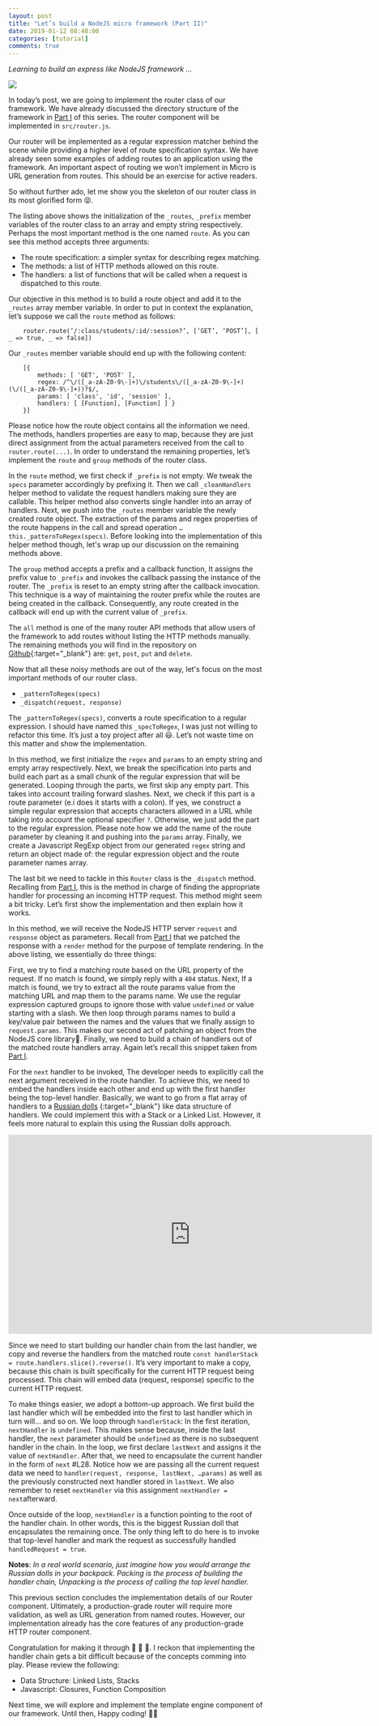 ```yaml
---
layout: post
title: "Let’s build a NodeJS micro framework (Part II)"
date: 2019-01-12 08:40:00
categories: [tutorial]
comments: true
---
```


*Learning to build an express like NodeJS framework …*

<!--more-->

![](https://cdn-images-1.medium.com/max/1600/1*0V3KOPgr9EzfaHoV9vT3rg.jpeg)

In today’s post, we are going to implement the router class of our framework. We
have already discussed the directory structure of the framework in [Part I](https://evanxg852000.github.io/tutorial/2019/01/05/lets-build-a-nodejs-micro-framework-part-i.html)
of this series. The router component will be implemented in `src/router.js`.

Our router will be implemented as a regular expression matcher behind the scene
while providing a higher level of route specification syntax. We have already
seen some examples of adding routes to an application using the framework. An
important aspect of routing we won’t implement in Micro is URL generation from
routes. This should be an exercise for active readers.

So without further ado, let me show you the skeleton of our router class in its
most glorified form 😝.

<script src="https://gist.github.com/evanxg852000/9d49a73f4c157399cf132db00e800da1.js"></script>

The listing above shows the initialization of the `_routes`, `_prefix` member
variables of the router class to an array and empty string respectively. Perhaps
the most important method is the one named `route`. As you can see this method
accepts three arguments:

* The route specification: a simpler syntax for describing regex matching.
* The methods: a list of HTTP methods allowed on this route.
* The handlers: a list of functions that will be called when a request is dispatched to
this route.

Our objective in this method is to build a route object and add it to the
`_routes` array member variable. In order to put in context the explanation,
let’s suppose we call the `route` method as follows:

```
    router.route(‘/:class/students/:id/:session?’, [‘GET’, ‘POST’], [ _ => true, _ => false])
```

Our `_routes` member variable should end up with the following content:

```
    [{ 
        methods: [ 'GET', 'POST' ],
        regex: /^\/([_a-zA-Z0-9\-]+)\/students\/([_a-zA-Z0-9\-]+)(\/([_a-zA-Z0-9\-]+))?$/,
        params: [ 'class', 'id', 'session' ],
        handlers: [ [Function], [Function] ] }
    }]
```

Please notice how the route object contains all the information we need. The
methods, handlers properties are easy to map, because they are just direct
assignment from the actual parameters received from the call to
`router.route(...)`. In order to understand the remaining properties, let’s
implement the `route` and `group` methods of the router class.

<script src="https://gist.github.com/evanxg852000/691a08e41f49215ac7cef45a6daadf09.js"></script>

In the `route` method, we first check if `_prefix` is not empty. We tweak the
`specs` parameter accordingly by prefixing it. Then we call `_cleanHandlers`
helper method to validate the request handlers making sure they are callable.
This helper method also converts single handler into an array of handlers. Next,
we push into the `_routes` member variable the newly created route object. The
extraction of the params and regex properties of the route happens in the call
and spread operation `…this._patternToRegex(specs)`. Before looking into the
implementation of this helper method though, let's wrap up our discussion on the remaining methods above.

The `group` method accepts a prefix and a callback function, It assigns the
prefix value to `_prefix` and invokes the callback passing the instance of the
router. The `_prefix` is reset to an empty string after the callback invocation.
This technique is a way of maintaining the router prefix while the routes are
being created in the callback. Consequently, any route created in the callback
will end up with the current value of `_prefix`.

The `all` method is one of the many router API methods that allow users of the
framework to add routes without listing the HTTP methods manually. The remaining methods you will find in the repository on [Github](https://github.com/evanxg852000/njs-micro){:target="_blank"} are: `get`, `post`, `put` and `delete`.

Now that all these noisy methods are out of the way, let's focus on the most
important methods of our router class.

* `_patternToRegex(specs)`
* `_dispatch(request, response)`

The `_patternToRegex(specs)`, converts a route specification to a regular
expression. I should have named this `_specToRegex`, I was just not willing to
refactor this time. It’s just a toy project after all 😃. Let’s not waste time
on this matter and show the implementation.

<script src="https://gist.github.com/evanxg852000/c4bb44d90922151c24dfe4fa79aa15d0.js"></script>

In this method, we first initialize the `regex` and `params` to an empty string
and empty array respectively. Next, we break the specification into parts and
build each part as a small chunk of the regular expression that will be
generated. Looping through the parts, we first skip any empty part. This takes
into account trailing forward slashes. Next, we check if this part is a route
parameter (e.i does it starts with a colon). If yes, we construct a simple regular
expression that accepts characters allowed in a URL while taking into account
the optional specifier `?`. Otherwise, we just add the part to the regular
expression. Please note how we add the name of the route parameter by cleaning
it and pushing into the `params` array. Finally, we create a Javascript RegExp
object from our generated `regex` string and return an object made of: the regular
expression object and the route parameter names array.

The last bit we need to tackle in this `Router` class is the `_dispatch` method.
Recalling from [Part I](https://evanxg852000.github.io/tutorial/2019/01/05/lets-build-a-nodejs-micro-framework-part-i.html),
this is the method in charge of finding the appropriate handler for
processing an incoming HTTP request. This method might seem a bit tricky. Let’s
first show the implementation and then explain how it works.

<script src="https://gist.github.com/evanxg852000/2edc52d34fdefa2efc520d52841900c0.js"></script>

In this method, we will receive the NodeJS HTTP server `request` and `response`
object as parameters. Recall from [Part I](https://evanxg852000.github.io/tutorial/2019/01/05/lets-build-a-nodejs-micro-framework-part-i.html)
that we patched the response with a `render` method for the purpose of
template rendering. In the above listing, we essentially do three things:

First, we try to find a matching route based on the URL property of the request.
If no match is found, we simply reply with a `404` status. Next, If a match is
found, we try to extract all the route params value from the matching URL and
map them to the params name. We use the regular expression captured groups to
ignore those with value `undefined` or value starting with a slash. We then loop
through params names to build a key/value pair between the names and the values
that we finally assign to `request.params`. This makes our second act of
patching an object from the NodeJS core library🕺. Finally, we need to build a
chain of handlers out of the matched route handlers array. Again let’s recall
this snippet taken from [Part
I](https://medium.com/@evanxg852000/lets-build-a-nodejs-micro-framework-part-i-7cf941f2aec9).

<script src="https://gist.github.com/evanxg852000/84d911e94cfcd3e8df2ada0007d17aed.js"></script>

For the `next` handler to be invoked, The developer needs to explicitly call the
next argument received in the route handler. To achieve this, we need to embed
the handlers inside each other and end up with the first handler being the
top-level handler. Basically, we want to go from a flat array of handlers to a
[Russian dolls](https://en.wikipedia.org/wiki/Matryoshka_doll) {:target="_blank"} like data structure of handlers. We could implement this with a Stack or a Linked List.
However, it feels more natural to explain this using the Russian dolls
approach.

<iframe width="718" height="393" src="https://www.youtube.com/embed/-xMYvVr9fd4" frameborder="0" allow="accelerometer; autoplay; encrypted-media; gyroscope; picture-in-picture" allowfullscreen></iframe>

Since we need to start building our handler chain from the last handler, we copy
and reverse the handlers from the matched route `const handlerStack =
route.handlers.slice().reverse()`. It’s very important to make a copy, because
this chain is built specifically for the current HTTP request being processed.
This chain will embed data (request, response) specific to the current HTTP
request.

To make things easier, we adopt a bottom-up approach. We first build the last
handler which will be embedded into the first to last handler which in turn
will… and so on. We loop through `handlerStack`: In the first iteration,
`nextHandler` is `undefined`. This makes sense because, inside the last handler,
the `next` parameter should be `undefined` as there is no subsequent handler in
the chain. In the loop, we first declare `lastNext` and assigns it the value of
`nextHandler`. After that, we need to encapsulate the current handler in the
form of `next` #L28. Notice how we are passing all the current request data we
need to `handler(request, response, lastNext, …params)` as well as the
previously constructed next handler stored in `lastNext`. We also remember
to reset `nextHandler` via this assignment `nextHandler = next`afterward.

Once outside of the loop, `nextHandler` is a function pointing to the root of
the handler chain. In other words, this is the biggest Russian doll that
encapsulates the remaining once. The only thing left to do here is to invoke
that top-level handler and mark the request as successfully handled
`handledRequest = true`. 

**Notes**: *In a real world scenario, just imagine how you would arrange the
Russian dolls in your backpack. Packing is the process of building the handler
chain, Unpacking is the process of calling the top level handler.*

This previous section concludes the implementation details of our Router
component. Ultimately, a production-grade router will require more validation,
as well as URL generation from named routes. However, our implementation already
has the core features of any production-grade HTTP router component.

Congratulation for making it through 👏 👏 👏. I reckon that implementing the
handler chain gets a bit difficult because of the concepts comming
into play. Please review the following:

* Data Structure: Linked Lists, Stacks
* Javascript: Closures, Function Composition

Next time, we will explore and implement the template engine component of our
framework. Until then, Happy coding! 👋🏽
